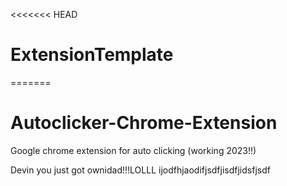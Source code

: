 <<<<<<< HEAD
# ExtensionTemplate
=======
# Autoclicker-Chrome-Extension
Google chrome extension for auto clicking (working 2023!!)

Devin you just got ownidad!!!LOLLL
ijodfhjaodifjsdfjisdfjidsfjsdf
